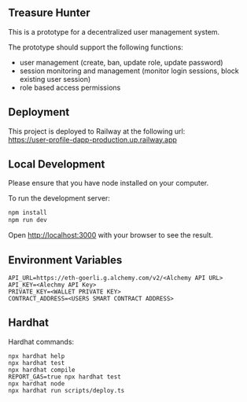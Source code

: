 ## Treasure Hunter

This is a prototype for a decentralized user management system.

The prototype should support the following functions:

-   user management (create, ban, update role, update password)
-   session monitoring and management (monitor login sessions, block existing user session)
-   role based access permissions

## Deployment

This project is deployed to Railway at the following url:  
https://user-profile-dapp-production.up.railway.app

## Local Development

Please ensure that you have node installed on your computer.

To run the development server:

```bash
npm install
npm run dev
```

Open [http://localhost:3000](http://localhost:3000) with your browser to see the result.

## Environment Variables

```
API_URL=https://eth-goerli.g.alchemy.com/v2/<Alchemy API URL>
API_KEY=<Alechmy API Key>
PRIVATE_KEY=<WALLET PRIVATE KEY>
CONTRACT_ADDRESS=<USERS SMART CONTRACT ADDRESS>
```

## Hardhat

Hardhat commands:

```shell
npx hardhat help
npx hardhat test
npx hardhat compile
REPORT_GAS=true npx hardhat test
npx hardhat node
npx hardhat run scripts/deploy.ts
```
